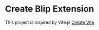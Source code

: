 # Create Blip Extension

This project is inspired by Vite.js [Create Vite](https://github.com/vitejs/vite/tree/main/packages/create-vite)